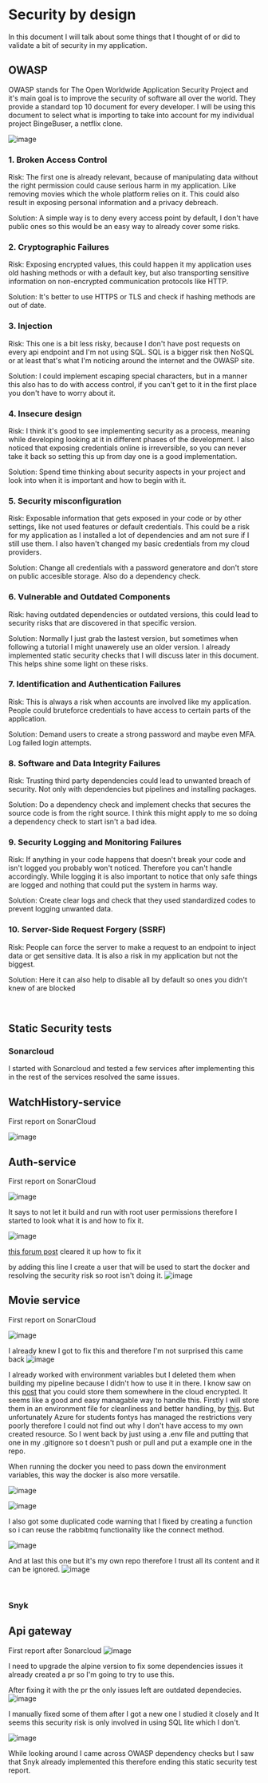 # Security by design
In this document I will talk about some things that I thought of or did to validate a bit of security in my application.


## OWASP
OWASP stands for The Open Worldwide Application Security Project and it's main goal is to improve the security of software all over the world. They provide a standard top 10 document for every developer. I will be using this document to select what is importing to take into account for my individual project BingeBuser, a netflix clone.

![image](https://github.com/Portfolio-Advanced-software/.github/assets/73555911/f4fbc04a-47bb-4aa4-8bbc-47730e628279)


### 1. Broken Access Control 
Risk: The first one is already relevant, because of manipulating data without the right permission could cause serious harm in my application. Like removing movies which the whole platform relies on it. This could also result in exposing personal information and a privacy debreach.

Solution: A simple way is to deny every access point by default, I don't have public ones so this would be an easy way to already cover some risks.


### 2. Cryptographic Failures 
Risk: Exposing encrypted values, this could happen it my application uses old hashing methods or with a default key, but also transporting sensitive information on non-encrypted communication protocols like HTTP. 

Solution: It's better to use HTTPS or TLS and check if hashing methods are out of date.


### 3. Injection
Risk: This one is a bit less risky, because I don't have post requests on every api endpoint and I'm not using SQL. SQL is a bigger risk then NoSQL or at least that's what I'm noticing around the internet and the OWASP site. 

Solution: I could implement escaping special characters, but in a manner this also has to do with access control, if you can't get to it in the first place you don't have to worry about it.


### 4. Insecure design 
Risk: I think it's good to see implementing security as a process, meaning while developing looking at it in different phases of the development. I also noticed that exposing credentials online is irreversible, so you can never take it back so setting this up from day one is a good implementation.

Solution: Spend time thinking about security aspects in your project and look into when it is important and how to begin with it.


### 5. Security misconfiguration
Risk: Exposable information that gets exposed in your code or by other settings, like not used features or default credentials. This could be a risk for my application as I installed a lot of dependencies and am not sure if I still use them. I also haven't changed my basic credentials from my cloud providers.

Solution: Change all credentials with a password generatore and don't store on public accesible storage. Also do a dependency check. 


### 6. Vulnerable and Outdated Components
Risk: having outdated dependencies or outdated versions, this could lead to security risks that are discovered in that specific version. 

Solution: Normally I just grab the lastest version, but sometimes when following a tutorial I might unawerely use an older version. I already implemented static security checks that I will discuss later in this document. This helps shine some light on these risks.


### 7. Identification and Authentication Failures
Risk: This is always a risk when accounts are involved like my application. People could bruteforce credentials to have access to certain parts of the application.

Solution: Demand users to create a strong password and maybe even MFA. Log failed login attempts.


### 8. Software and Data Integrity Failures
Risk: Trusting third party dependencies could lead to unwanted breach of security. Not only with dependencies but pipelines and installing packages.

Solution: Do a dependency check and implement checks that secures the source code is from the right source. I think this might apply to me so doing a dependency check to start isn't a bad idea.


### 9. Security Logging and Monitoring Failures
Risk: If anything in your code happens that doesn't break your code and isn't logged you probably won't noticed. Therefore you can't handle accordingly. While logging it is also important to notice that only safe things are logged and nothing that could put the system in harms way.

Solution: Create clear logs and check that they used standardized codes to prevent logging unwanted data.


### 10. Server-Side Request Forgery (SSRF) 
Risk: People can force the server to make a request to an endpoint to inject data or get sensitive data. It is also a risk in my application but not the biggest. 

Solution: Here it can also help to disable all by default so ones you didn't knew of are blocked



<br>


## Static Security tests
### Sonarcloud
I started with Sonarcloud and tested a few services after implementing this in the rest of the services resolved the same issues.


## WatchHistory-service
First report on SonarCloud

![image](https://github.com/Portfolio-Advanced-software/.github/assets/73555911/e3ca7930-e4fe-4d68-a19e-7e7b1f37a9a1)


## Auth-service
First report on SonarCloud

![image](https://github.com/Portfolio-Advanced-software/.github/assets/73555911/7d7f96fd-d8d0-4986-be3d-42defa5a850d)

It says to not let it build and run with root user permissions therefore I started to look what it is and how to fix it.

![image](https://github.com/Portfolio-Advanced-software/.github/assets/73555911/bdcd7628-df16-4023-bd95-bc4e2987c0f4)

[this forum post](https://stackoverflow.com/questions/68155641/should-i-run-things-inside-a-docker-container-as-non-root-for-safety) cleared it up how to fix it


by adding this line I create a user that will be used to start the docker and resolving the security risk so root isn't doing it.
![image](https://github.com/Portfolio-Advanced-software/.github/assets/73555911/4aa4bb11-cbc4-4806-84d3-ddda1643074d)



## Movie service
First report on SonarCloud

![image](https://github.com/Portfolio-Advanced-software/.github/assets/73555911/79626c00-14d9-4bc2-a44b-705a0e164cbc)


I already knew I got to fix this and therefore I'm not surprised this came back
![image](https://github.com/Portfolio-Advanced-software/.github/assets/73555911/21128cea-5f5d-4c55-8ed9-d3a3b0400757)


I already worked with environment variables but I deleted them when building my pipeline because I didn't how to use it in there. I know saw on this [post](https://www.reddit.com/r/github/comments/13kfg0s/what_is_the_proper_way_to_hide_sensitive/) that you could store them somewhere in the cloud encrypted. It seems like a good and easy managable way to handle this. Firstly I will store them in an environment file for cleanliness and better handling, by [this](https://towardsdatascience.com/use-environment-variable-in-your-next-golang-project-39e17c3aaa66). But unfortunately Azure for students fontys has managed the restrictions very poorly therefore I could not find out why I don't have access to my own created resource. So I went back by just using a .env file and putting that one in my .gitignore so t doesn't push or pull and put a example one in the repo.

When running the docker you need to pass down the environment variables, this way the docker is also more versatile.



![image](https://github.com/Portfolio-Advanced-software/.github/assets/73555911/faf72a81-fbfe-474e-b10f-ef4c5fa526a2)

![image](https://github.com/Portfolio-Advanced-software/.github/assets/73555911/67e88248-c0a4-45ad-a89c-d085489a61ba)



I also got some duplicated code warning that I fixed by creating a function so i can reuse the rabbitmq functionality like the connect method. 

![image](https://github.com/Portfolio-Advanced-software/.github/assets/73555911/a3bd7eb2-66cb-4260-a6e4-757b9e063800)

And at last this one but it's my own repo therefore I trust all its content and it can be ignored.
![image](https://github.com/Portfolio-Advanced-software/.github/assets/73555911/c0588926-e465-470f-8a20-ccdb769a8ae1)



<br>

### Snyk


## Api gateway

First report after Sonarcloud
![image](https://github.com/Portfolio-Advanced-software/.github/assets/73555911/1d7e5e28-d55b-48a7-972c-44f5edb0cfe9)


I need to upgrade the alpine version to fix some dependencies issues it already created a pr so I'm going to try to use this.


After fixing it with the pr the only issues left are outdated dependecies.
![image](https://github.com/Portfolio-Advanced-software/.github/assets/73555911/99b4b0b8-a75f-4777-be30-f89a3f10ab63)

I manually fixed some of them after I got a new one I studied it closely and It seems this security risk is only involved in using SQL lite which I don't.

![image](https://github.com/Portfolio-Advanced-software/.github/assets/73555911/222cc0bd-7c80-4dd2-a3f5-a4e24eb50455)



While looking around I came across OWASP dependency checks but I saw that Snyk already implemented this therefore ending this static security test report.
